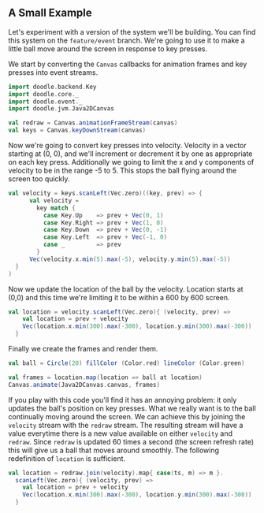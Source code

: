 ## A Small Example

Let's experiment with a version of the system we'll be building. You can find this system on the `feature/event` branch. We're going to use it to make a little ball move around the screen in response to key presses.

We start by converting the `Canvas` callbacks for animation frames and key presses into event streams.

```scala
import doodle.backend.Key
import doodle.core._
import doodle.event._
import doodle.jvm.Java2DCanvas

val redraw = Canvas.animationFrameStream(canvas)
val keys = Canvas.keyDownStream(canvas)
```

Now we're going to convert key presses into velocity. Velocity in a vector starting at (0, 0), and we'll increment or decrement it by one as appropriate on each key press. Additionally we going to limit the x and y components of velocity to be in the range -5 to 5. This stops the ball flying around the screen too quickly. 

```scala
val velocity = keys.scanLeft(Vec.zero)((key, prev) => {
      val velocity = 
        key match {
          case Key.Up    => prev + Vec(0, 1)
          case Key.Right => prev + Vec(1, 0)
          case Key.Down  => prev + Vec(0, -1)
          case Key.Left  => prev + Vec(-1, 0)
          case _         => prev
        }
      Vec(velocity.x.min(5).max(-5), velocity.y.min(5).max(-5))
  }
)
```

Now we update the location of the ball by the velocity. Location starts at (0,0) and this time we're limiting it to be within a 600 by 600 screen.

```scala
val location = velocity.scanLeft(Vec.zero){ (velocity, prev) =>
    val location = prev + velocity
    Vec(location.x.min(300).max(-300), location.y.min(300).max(-300))
  }
```

Finally we create the frames and render them.

```scala
val ball = Circle(20) fillColor (Color.red) lineColor (Color.green)

val frames = location.map(location => ball at location)
Canvas.animate(Java2DCanvas.canvas, frames)
```

If you play with this code you'll find it has an annoying problem: it only updates the ball's position on key presses. What we really want is to the ball continually moving around the screen. We can achieve this by joining the `velocity` stream with the `redraw` stream. The resulting stream will have a value everytime there is a new value available on either `velocity` and `redraw`. Since `redraw` is updated 60 times a second (the screen refresh rate) this will give us a ball that moves around smoothly. The following redefinition of `location` is sufficient.

```scala
val location = redraw.join(velocity).map{ case(ts, m) => m }.
  scanLeft(Vec.zero){ (velocity, prev) =>
    val location = prev + velocity
    Vec(location.x.min(300).max(-300), location.y.min(300).max(-300))
  }
``` 
